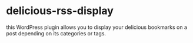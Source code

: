 delicious-rss-display
=====================

this WordPress plugin allows you to display your delicious bookmarks on a post depending on its categories or tags.
